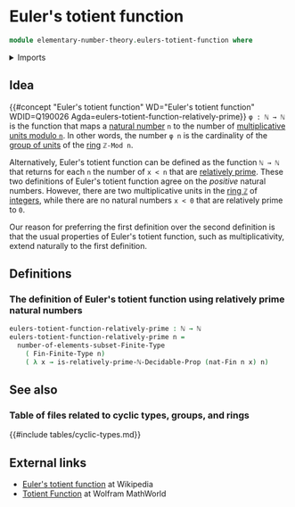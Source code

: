 # Euler's totient function

```agda
module elementary-number-theory.eulers-totient-function where
```

<details><summary>Imports</summary>

```agda
open import elementary-number-theory.natural-numbers
open import elementary-number-theory.relatively-prime-natural-numbers

open import univalent-combinatorics.decidable-subtypes
open import univalent-combinatorics.finite-types
open import univalent-combinatorics.standard-finite-types
```

</details>

## Idea

{{#concept "Euler's totient function" WD="Euler's totient function" WDID=Q190026 Agda=eulers-totient-function-relatively-prime}}
`φ : ℕ → ℕ` is the function that maps a
[natural number](elementary-number-theory.natural-numbers.md) `n` to the number
of
[multiplicative units modulo `n`](elementary-number-theory.multiplicative-units-standard-cyclic-rings.md).
In other words, the number `φ n` is the cardinality of the
[group of units](ring-theory.groups-of-units-rings.md) of the
[ring](ring-theory.rings.md) `ℤ-Mod n`.

Alternatively, Euler's totient function can be defined as the function `ℕ → ℕ`
that returns for each `n` the number of `x < n` that are
[relatively prime](elementary-number-theory.relatively-prime-natural-numbers.md).
These two definitions of Euler's totient function agree on the _positive_
natural numbers. However, there are two multiplicative units in the
[ring `ℤ`](elementary-number-theory.ring-of-integers.md) of
[integers](elementary-number-theory.integers.md), while there are no natural
numbers `x < 0` that are relatively prime to `0`.

Our reason for preferring the first definition over the second definition is
that the usual properties of Euler's totient function, such as multiplicativity,
extend naturally to the first definition.

## Definitions

### The definition of Euler's totient function using relatively prime natural numbers

```agda
eulers-totient-function-relatively-prime : ℕ → ℕ
eulers-totient-function-relatively-prime n =
  number-of-elements-subset-Finite-Type
    ( Fin-Finite-Type n)
    ( λ x → is-relatively-prime-ℕ-Decidable-Prop (nat-Fin n x) n)
```

## See also

### Table of files related to cyclic types, groups, and rings

{{#include tables/cyclic-types.md}}

## External links

- [Euler's totient function](https://en.wikipedia.org/wiki/Euler%27s_totient_function)
  at Wikipedia
- [Totient Function](https://mathworld.wolfram.com/TotientFunction.html) at
  Wolfram MathWorld
